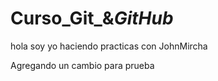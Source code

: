 # Curso_Git_&_GitHub_

hola soy yo haciendo practicas con JohnMircha

Agregando un cambio para prueba
